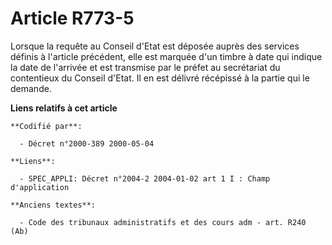 # Article R773-5

Lorsque la requête au Conseil d'Etat est déposée auprès des services définis à l'article précédent, elle est marquée d'un
timbre à date qui indique la date de l'arrivée et est transmise par le préfet au secrétariat du contentieux du Conseil
d'Etat. Il en est délivré récépissé à la partie qui le demande.

**Liens relatifs à cet article**

	**Codifié par**:

	  - Décret n°2000-389 2000-05-04

	**Liens**:

	  - SPEC_APPLI: Décret n°2004-2 2004-01-02 art 1 I : Champ d'application

	**Anciens textes**:

	  - Code des tribunaux administratifs et des cours adm - art. R240 (Ab)
